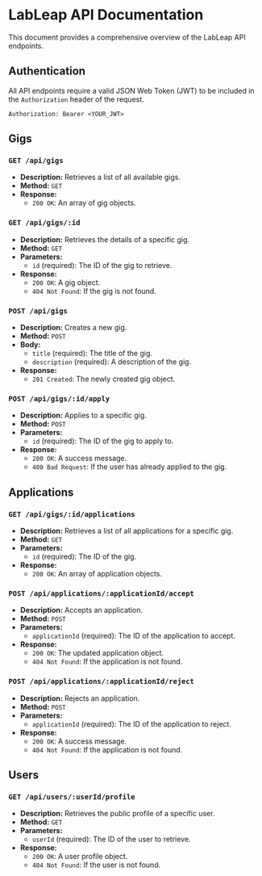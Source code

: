 # LabLeap API Documentation

This document provides a comprehensive overview of the LabLeap API endpoints.

## Authentication

All API endpoints require a valid JSON Web Token (JWT) to be included in the `Authorization` header of the request.

```
Authorization: Bearer <YOUR_JWT>
```

## Gigs

### `GET /api/gigs`

*   **Description:** Retrieves a list of all available gigs.
*   **Method:** `GET`
*   **Response:**
    *   `200 OK`: An array of gig objects.

### `GET /api/gigs/:id`

*   **Description:** Retrieves the details of a specific gig.
*   **Method:** `GET`
*   **Parameters:**
    *   `id` (required): The ID of the gig to retrieve.
*   **Response:**
    *   `200 OK`: A gig object.
    *   `404 Not Found`: If the gig is not found.

### `POST /api/gigs`

*   **Description:** Creates a new gig.
*   **Method:** `POST`
*   **Body:**
    *   `title` (required): The title of the gig.
    *   `description` (required): A description of the gig.
*   **Response:**
    *   `201 Created`: The newly created gig object.

### `POST /api/gigs/:id/apply`

*   **Description:** Applies to a specific gig.
*   **Method:** `POST`
*   **Parameters:**
    *   `id` (required): The ID of the gig to apply to.
*   **Response:**
    *   `200 OK`: A success message.
    *   `400 Bad Request`: If the user has already applied to the gig.

## Applications

### `GET /api/gigs/:id/applications`

*   **Description:** Retrieves a list of all applications for a specific gig.
*   **Method:** `GET`
*   **Parameters:**
    *   `id` (required): The ID of the gig.
*   **Response:**
    *   `200 OK`: An array of application objects.

### `POST /api/applications/:applicationId/accept`

*   **Description:** Accepts an application.
*   **Method:** `POST`
*   **Parameters:**
    *   `applicationId` (required): The ID of the application to accept.
*   **Response:**
    *   `200 OK`: The updated application object.
    *   `404 Not Found`: If the application is not found.

### `POST /api/applications/:applicationId/reject`

*   **Description:** Rejects an application.
*   **Method:** `POST`
*   **Parameters:**
    *   `applicationId` (required): The ID of the application to reject.
*   **Response:**
    *   `200 OK`: A success message.
    *   `404 Not Found`: If the application is not found.

## Users

### `GET /api/users/:userId/profile`

*   **Description:** Retrieves the public profile of a specific user.
*   **Method:** `GET`
*   **Parameters:**
    *   `userId` (required): The ID of the user to retrieve.
*   **Response:**
    *   `200 OK`: A user profile object.
    *   `404 Not Found`: If the user is not found.